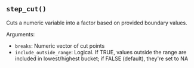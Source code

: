 ## `step_cut()`

Cuts a numeric variable into a factor based on provided boundary values.

Arguments:
* `breaks`: Numeric vector of cut points
* `include_outside_range`: Logical. If TRUE, values outside the range are included in lowest/highest bucket; if FALSE (default), they're set to NA
